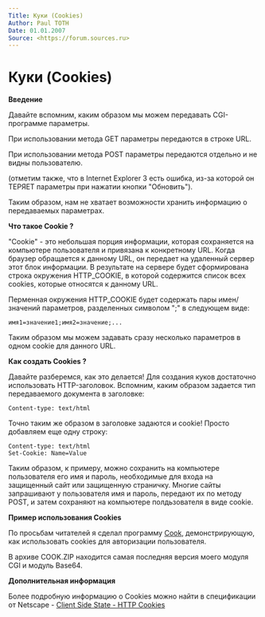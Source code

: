 ```yaml
---
Title: Куки (Cookies)
Author: Paul TOTH
Date: 01.01.2007
Source: <https://forum.sources.ru>
---
```



Куки (Cookies)
==============

**Введение**

Давайте вспомним, каким образом мы можем передавать CGI-программе
параметры.

При использовании метода GET параметры передаются в строке URL.

При использовании метода POST параметры передаются отдельно и не видны
пользователю.

(отметим также, что в Internet Explorer 3 есть ошибка, из-за которой он
ТЕРЯЕТ параметры при нажатии кнопки "Обновить").

Таким образом, нам не хватает возможности хранить информацию о
передаваемых параметрах.

**Что такое Cookie ?**

"Cookie" - это небольшая порция информации, которая сохраняется на
компьютере пользователя и привязана к конкретному URL. Когда браузер
обращается к данному URL, он передает на удаленный сервер этот блок
информации. В результате на сервере будет сформирована строка окружения
HTTP\_COOKIE, в которой содержится список всех cookies, которые
относятся к данному URL.


Перменная окружения HTTP\_COOKIE будет содержать пары имен/значений
параметров, разделенных символом ";" в следующем виде:

    имя1=значение1;имя2=значение;...

Таким образом мы можем задавать сразу несколько параметров в одном
cookie для данного URL.

**Как создать Cookies ?**

Давайте разберемся, как это делается! Для создания куков достаточно
использовать HTTP-заголовок. Вспомним, каким образом задается тип
передаваемого документа в заголовке:

    Content-type: text/html

Точно таким же образом в заголовке задаются и cookie! Просто добавляем
еще одну строку:

    Content-type: text/html
    Set-Cookie: Name=Value

Таким образом, к примеру, можно сохранить на компьютере пользователя его
имя и пароль, необходимые для входа на защищенный сайт или защищенную
страничку. Многие сайты запрашивают у пользователя имя и пароль,
передают их по методу POST, и затем сохраняют на компьютере
полдьзователя в виде cookie.

**Пример использования Cookies**

По просьбам читателей я сделал программу [Cook](cook.zip), демонстрирующую,
как использовать cookies для авторизации пользователя.

В архиве COOK.ZIP находится самая последняя версия моего модуля CGI и
модуль Base64.

**Дополнительная информация**

Более подробную информацию о Cookies можно найти в спецификации от Netscape -
[Client Side State -  HTTP Cookies](http://home.netscape.com/newsref/std/cookie_spec.html)


